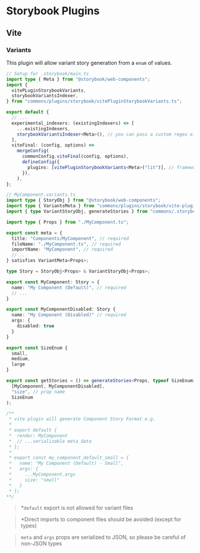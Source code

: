# Storybook Plugins

## Vite

### Variants

This plugin will allow variant story generation from a `enum` of values.

```ts
// Setup for .storybook/main.ts
import type { Meta } from "@storybook/web-components";
import {
  vitePLuginStorybookVariants,
  storybookVariantsIndexer,
} from "commons/plugins/storybook/vitePluginStorybookVariants.ts";

export default {
  // ...
  experimental_indexers: (existingIndexers) => [
    ...existingIndexers,
    storybookVariantsIndexer<Meta>(), // you can pass a custom regex e.g. /.variantstories.tsx?$/
  ],
  viteFinal: (config, options) =>
    mergeConfig(
      commonConfig.viteFinal(config, options),
      defineConfig({
        plugins: [vitePluginStorybookVariants<Meta>("lit")], // frameworks: "lit"
      }),
    ),
};
```

```ts
// MyComponent.variants.ts
import type { StoryObj } from "@storybook/web-components";
import type { VariantsMeta } from "commons/plugins/storybook/vite-plugin-storybook-variants.ts";
import { type VariantStoryObj, generateStories } from "commons/.storybook/utils.ts";

import type { Props } from "./MyComponent.ts";

export const meta = {
  title: "Components/MyComponent", // required
  fileName: "./MyComponent.ts", // required
  importName: "MyComponent", // required
  // ...
} satisfies VariantMeta<Props>;

type Story = StoryObj<Props> & VariantStoryObj<Props>;

export const MyComponent: Story = {
  name: "My Component (Default)", // required
  // ...
}

export const MyComponentDisabled: Story {
  name: "My Component (Disabled)" // required
  args: {
    disabled: true
  }
}

export const SizeEnum {
  small,
  medium,
  large
}

export const getStories = () => generateStories<Props, typeof SizeEnum>( // required
  [MyComponent, MyComponentDisabled],
  "size", // prop name
  SizeEnum
);

/**
 * vite plugin will generate Component Story Format e.g.
 *
 * export default {
 *  render: MyComponent
 *  // ...serializable meta data
 * };
 *
 * export const my_component_default_small = {
 *   name: "My Component (Default) - Small",
 *   args: {
 *     ...MyComponent.args
 *     size: "small"
 *   }
 * };
**/
```

> \*`default` export is not allowed for variant files

> \*Direct imports to component files should be avoided (except for types)

> `meta` and `args` props are serialized to JSON, so please be careful of non-JSON types
